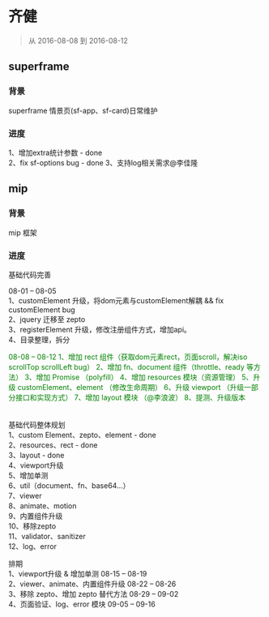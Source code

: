 # 齐健

> 从 2016-08-08 到 2016-08-12

## superframe

### 背景

superframe 情景页(sf-app、sf-card)日常维护

### 进度

1、增加extra统计参数 - done    
2、fix sf-options bug  -  done
3、支持log相关需求@李佳隆


## mip

### 背景

mip 框架

### 进度

基础代码完善  

08-01 – 08-05     
1、customElement 升级，将dom元素与customElement解耦 && fix customElement bug    
2、jquery 迁移至 zepto    
3、registerElement 升级，修改注册组件方式，增加api。    
4、目录整理，拆分    

<div style="color: green">
08-08 – 08-12    
1、增加 rect 组件（获取dom元素rect，页面scroll，解决iso scrollTop scrollLeft bug）    
2、增加 fn、document 组件（throttle、ready 等方法）    
3、增加 Promise （polyfill）    
4、增加 resources 模块（资源管理）        
5、升级 customElement、element （修改生命周期）    
6、升级 viewport （升级一部分接口和实现方式）    
7、增加 layout 模块 （@李浪波）    
8、提测、升级版本    
</div>
　

基础代码整体规划   
1、custom Element、zepto、element  -   done    
2、resources、rect        -    done    
3、layout       -    done    
4、viewport升级    
5、增加单测    
6、util（document、fn、base64…）    
7、viewer    
8、animate、motion    
9、内置组件升级  
10、移除zepto  
11、validator、sanitizer  
12、log、error  


排期  
1、viewport升级 & 增加单测    08-15 – 08-19  
2、viewer、animate、内置组件升级    08-22 – 08-26  
3、移除 zepto、增加 zepto 替代方法   08-29 – 09-02  
4、页面验证、log、error 模块    09-05 – 09-16   

